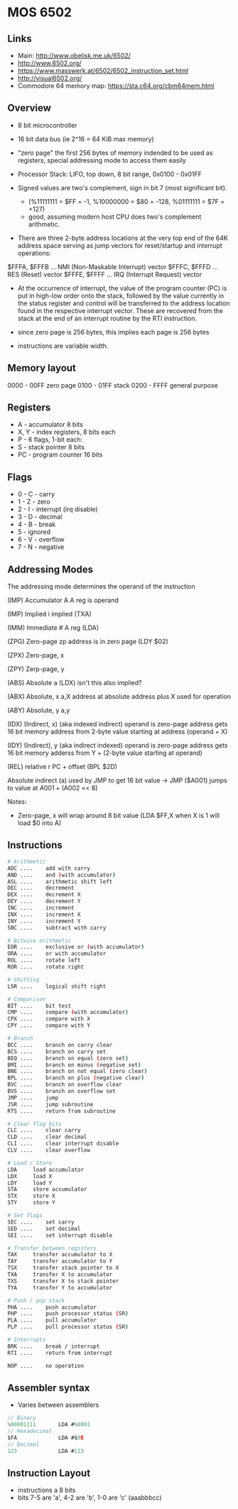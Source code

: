 # MOS 6502

## Links

* Main: http://www.obelisk.me.uk/6502/
* http://www.6502.org/
* https://www.masswerk.at/6502/6502_instruction_set.html
* http://visual6502.org/
* Commodore 64 memory map: https://sta.c64.org/cbm64mem.html

## Overview
* 8 bit microcontroller
* 16 bit data bus (ie 2^16 = 64 KiB max memory)
* "zero page" the first 256 bytes of memory indended to be used as registers, special addressing mode to access them easily

* Processor Stack: LIFO, top down, 8 bit range, 0x0100 - 0x01FF

* Signed values are two's complement, sign in bit 7 (most significant bit).
    * (%11111111 = $FF = -1, %10000000 = $80 = -128, %01111111 = $7F = +127)
    * good, assuming modern host CPU does two's complement arithmetic.

* There are three 2-byte address locations at the very top end of the 64K address space serving as jump vectors for reset/startup and interrupt operations:

$FFFA, $FFFB ... NMI (Non-Maskable Interrupt) vector
$FFFC, $FFFD ... RES (Reset) vector
$FFFE, $FFFF ... IRQ (Interrupt Request) vector

* At the occurrence of interrupt, the value of the program counter (PC) is put in high-low order onto the stack, followed by the value currently in the status register and control will be transferred to the address location found in the respective interrupt vector. These are recovered from the stack at the end of an interrupt routine by the RTI instruction.

* since zero page is 256 bytes, this implies each page is 256 bytes

* instructions are variable width.


## Memory layout

0000 - 00FF     zero page
0100 - 01FF     stack
0200 - FFFF     general purpose


## Registers

* A - accumulator 8 bits
* X, Y - index registers, 8 bits each
* P - 6 flags, 1-bit each: 
* S - stack pointer 8 bits
* PC - program counter 16 bits

## Flags

* 0 - C - carry
* 1 - Z - zero
* 2 - I - interrupt (irq disable)
* 3 - D - decimal
* 4 - B - break
* 5 -     ignored
* 6 - V - overflow
* 7 - N - negative

## Addressing Modes

The addressing mode determines the operand of the instruction

(IMP) Accumulator       A       A reg is operand

(IMP) Implied           i       implied (TXA)

(IMM) Immediate         #       A reg (LDA)


(ZPG) Zero-page         zp      address is in zero page (LDY $02)

(ZPX) Zero-page, x

(ZPY) Zerp-page, y


(ABS) Absolute          a       (LDX) isn't this also implied?

(ABX) Absolute, x       a,X     address at absolute address plus X used for operation

(ABY) Absolute, y       a,y


(IDX) (Indirect, x)     (aka indexed indirect)
                        operand is zero-page address
                        gets 16 bit memory address from 2-byte value starting at address (operand + X)

(IDY) (Indirect), y     (aka indirect indexed)
                        operand is zero-page address
                        gets 16 bit memory adderss from Y + (2-byte value starting at operand)


(REL) relative          r       PC + offset (BPL $2D)


Absolute indirect       (a)     used by JMP to get 16 bit value -> JMP ($A001) jumps to value at $A001 + ($A002 << 8)

Notes:
* Zero-page, x will wrap around 8 bit value (LDA $FF,X when X is 1 will load $0 into A)




## Instructions
```sh
# Arithmetic
ADC ....    add with carry
AND ....    and (with accumulator)
ASL ....    arithmetic shift left
DEC ....    decrement
DEX ....    decrement X
DEY ....    decrement Y
INC ....    increment
INX ....    increment X
INY ....    increment Y
SBC ....    subtract with carry

# Bitwise arithmetic
EOR ....    exclusive or (with accumulator)
ORA ....    or with accumulator
ROL ....    rotate left
ROR ....    rotate right

# Shifting
LSR ....    logical shift right

# Comparison 
BIT ....    bit test
CMP ....    compare (with accumulator)
CPX ....    compare with X
CPY ....    compare with Y

# Branch
BCC ....    branch on carry clear
BCS ....    branch on carry set
BEQ ....    branch on equal (zero set)
BMI ....    branch on minus (negative set)
BNE ....    branch on not equal (zero clear)
BPL ....    branch on plus (negative clear)
BVC ....    branch on overflow clear
BVS ....    branch on overflow set
JMP ....    jump
JSR ....    jump subroutine
RTS ....    return from subroutine

# Clear flag bits
CLC ....    clear carry
CLD ....    clear decimal
CLI ....    clear interrupt disable
CLV ....    clear overflow

# Load / Store
LDA     load accumulator
LDX     load X
LDY     load Y
STA     store accumulator
STX     store X
STY     store Y

# Set flags
SEC ....    set carry
SED ....    set decimal
SEI ....    set interrupt disable

# Transfer between registers
TAX     transfer accumulator to X
TAY     transfer accumulator to Y
TSX     transfer stack pointer to X
TXA     transfer X to accumulator
TXS     transfer X to stack pointer
TYA     transfer Y to accumulator

# Push / pop stack
PHA ....    push accumulator
PHP ....    push processor status (SR)
PLA ....    pull accumulator
PLP ....    pull processor status (SR)

# Interrupts
BRK ....    break / interrupt
RTI ....    return from interrupt

NOP ....    no operation
```

## Assembler syntax

* Varies between assemblers
```c
// Binary
%00001111       LDA #%0001
// Hexadecimal
$FA             LDA #$0E
// Decimal
123             LDA #123
```


## Instruction Layout

* instructions a 8 bits
* bits 7-5 are 'a', 4-2 are 'b', 1-0 are 'c' (aaabbbcc)